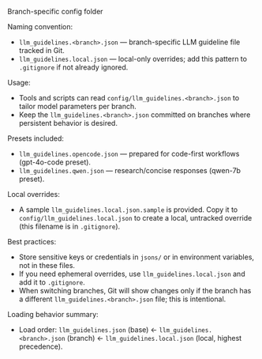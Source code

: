 Branch-specific config folder

Naming convention:
- `llm_guidelines.<branch>.json` — branch-specific LLM guideline file tracked in Git.
- `llm_guidelines.local.json` — local-only overrides; add this pattern to `.gitignore` if not already ignored.

Usage:
- Tools and scripts can read `config/llm_guidelines.<branch>.json` to tailor model parameters per branch.
- Keep the `llm_guidelines.<branch>.json` committed on branches where persistent behavior is desired.

Presets included:
- `llm_guidelines.opencode.json` — prepared for code-first workflows (gpt-4o-code preset).
- `llm_guidelines.qwen.json` — research/concise responses (qwen-7b preset).

Local overrides:
- A sample `llm_guidelines.local.json.sample` is provided. Copy it to `config/llm_guidelines.local.json` to create a local, untracked override (this filename is in `.gitignore`).

Best practices:
- Store sensitive keys or credentials in `jsons/` or in environment variables, not in these files.
- If you need ephemeral overrides, use `llm_guidelines.local.json` and add it to `.gitignore`.
- When switching branches, Git will show changes only if the branch has a different `llm_guidelines.<branch>.json` file; this is intentional.

Loading behavior summary:
- Load order: `llm_guidelines.json` (base) <- `llm_guidelines.<branch>.json` (branch) <- `llm_guidelines.local.json` (local, highest precedence).
